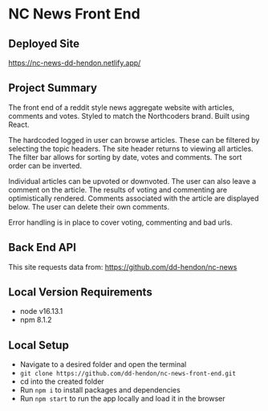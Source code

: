 # NC News Front End

## Deployed Site

https://nc-news-dd-hendon.netlify.app/

## Project Summary

The front end of a reddit style news aggregate website with articles, comments and votes. Styled to match the Northcoders brand. Built using React.

The hardcoded logged in user can browse articles. These can be filtered by selecting the topic headers. The site header returns to viewing all articles. The filter bar allows for sorting by date, votes and comments. The sort order can be inverted.

Individual articles can be upvoted or downvoted. The user can also leave a comment on the article. The results of voting and commenting are optimistically rendered. Comments associated with the article are displayed below. The user can delete their own comments.

Error handling is in place to cover voting, commenting and bad urls.

## Back End API

This site requests data from:
https://github.com/dd-hendon/nc-news

## Local Version Requirements

- node v16.13.1
- npm 8.1.2

## Local Setup

- Navigate to a desired folder and open the terminal
- `git clone https://github.com/dd-hendon/nc-news-front-end.git`
- cd into the created folder
- Run `npm i` to install packages and dependencies
- Run `npm start` to run the app locally and load it in the browser
